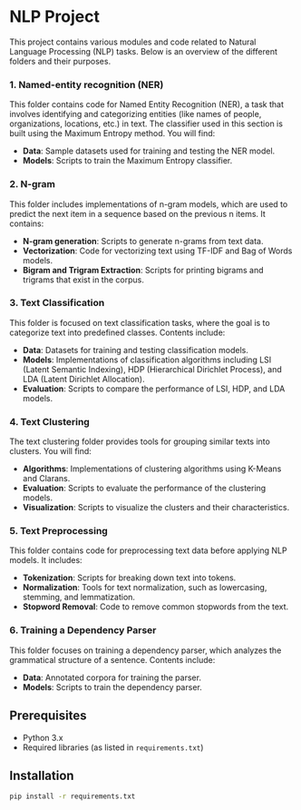 # NLP Project

This project contains various modules and code related to Natural Language Processing (NLP) tasks. Below is an overview of the different folders and their purposes.

### 1. **Named-entity recognition (NER)**
   This folder contains code for Named Entity Recognition (NER), a task that involves identifying and categorizing entities (like names of people, organizations, locations, etc.) in text. The classifier used in this section is built using the Maximum Entropy method. You will find:
   - **Data**: Sample datasets used for training and testing the NER model.
   - **Models**: Scripts to train the Maximum Entropy classifier.

### 2. **N-gram**
   This folder includes implementations of n-gram models, which are used to predict the next item in a sequence based on the previous n items. It contains:
   - **N-gram generation**: Scripts to generate n-grams from text data.
   - **Vectorization**: Code for vectorizing text using TF-IDF and Bag of Words models.
   - **Bigram and Trigram Extraction**: Scripts for printing bigrams and trigrams that exist in the corpus.

### 3. **Text Classification**
   This folder is focused on text classification tasks, where the goal is to categorize text into predefined classes. Contents include:
   - **Data**: Datasets for training and testing classification models.
   - **Models**: Implementations of classification algorithms including LSI (Latent Semantic Indexing), HDP (Hierarchical Dirichlet Process), and LDA (Latent Dirichlet Allocation).
   - **Evaluation**: Scripts to compare the performance of LSI, HDP, and LDA models.

### 4. **Text Clustering**
   The text clustering folder provides tools for grouping similar texts into clusters. You will find:
   - **Algorithms**: Implementations of clustering algorithms using K-Means and Clarans.
   - **Evaluation**: Scripts to evaluate the performance of the clustering models.
   - **Visualization**: Scripts to visualize the clusters and their characteristics.

### 5. **Text Preprocessing**
   This folder contains code for preprocessing text data before applying NLP models. It includes:
   - **Tokenization**: Scripts for breaking down text into tokens.
   - **Normalization**: Tools for text normalization, such as lowercasing, stemming, and lemmatization.
   - **Stopword Removal**: Code to remove common stopwords from the text.

### 6. **Training a Dependency Parser**
   This folder focuses on training a dependency parser, which analyzes the grammatical structure of a sentence. Contents include:
   - **Data**: Annotated corpora for training the parser.
   - **Models**: Scripts to train the dependency parser.


## Prerequisites

- Python 3.x
- Required libraries (as listed in `requirements.txt`)

## Installation

```bash
pip install -r requirements.txt
```
